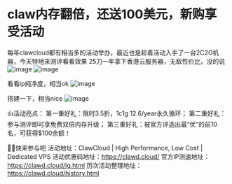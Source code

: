 # claw内存翻倍，还送100美元，新购享受活动
每年clawcloud都有相当多的活动举办，最近也是趁着活动入手了一台2C2G机器，今天特地来测评看看效果
25刀一年拿下香港云服务器，无敌性价比，没的说
![image](https://github.com/user-attachments/assets/f88c070d-e9df-45b2-b8f2-3c3b2d432ccf)
![image](https://github.com/user-attachments/assets/4a00149e-181e-430a-8ea5-8bc0a0be39ac)

看看ip纯净度，相当ok
![image](https://github.com/user-attachments/assets/a05de376-53b2-4354-b77d-5525196ff6b7)

搭建一下，相当nice
![image](https://github.com/user-attachments/assets/7a4e5508-fc37-4113-894f-1d8b4744324f)

:+1:活动亮点：
第一重好礼：限时3.5折，1c1g 12.6/year永久循环；
第二重好礼：参与测评即可享免费双倍内存升级；
第三重好礼：被官方评选出最“优”的前10名，可获得$100余额！


:rocket::rocket:快来参与吧
活动地址：ClawCloud | High Performance, Low Cost | Dedicated VPS
活动优惠码地址：https://clawd.cloud/
官方IP测速地址：https://clawd.cloud/lg.html
历次活动整理地址：https://clawd.cloud/history.html
